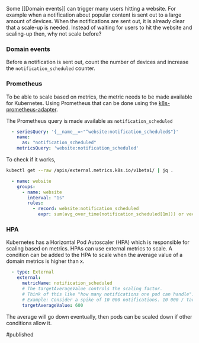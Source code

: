 Some [[Domain events]] can trigger many users hitting a website. For example when a notification about popular content is sent out to a large amount of devices. When the notifications are sent out, it is already clear that a scale-up is needed. Instead of waiting for users to hit the website and scaling-up then, why not scale before?

### Domain events
Before a notification is sent out, count the number of devices and increase the `notification_scheduled` counter.

### Prometheus
To be able to scale based on metrics, the metric needs to be made available for Kubernetes. Using Prometheus that can be done using the [k8s-prometheus-adapter](https://github.com/DirectXMan12/k8s-prometheus-adapter). 

The Prometheus query is made available as `notification_scheduled`

```yaml
  - seriesQuery: '{__name__=~"^website:notification_scheduled$"}'
    name:
      as: "notification_scheduled"
    metricsQuery: 'website:notification_scheduled'
```

To check if it works, 
```bash
kubectl get --raw /apis/external.metrics.k8s.io/v1beta1/ | jq .
```

```yaml
  - name: website
    groups:
      - name: website
        interval: "1s"
        rules:
          - record: website:notification_scheduled
            expr: sum(avg_over_time(notification_scheduled[1m])) or vector(0)
```


### HPA
Kubernetes has a Horizontal Pod Autoscaler (HPA) which is responsible for scaling based on metrics. HPAs can use external metrics to scale. 
A condition can be added to the HPA to scale when the average value of a domain metrics is higher than x.

```yaml
  - type: External
    external:
      metricName: notification_scheduled
      # The targetAverageValue controls the scaling factor.
      # Think of this like "how many notifications one pod can handle".
      # Example: Consider a spike of 10 000 notifications. 10 000 / targetAverageValue additional pods will be started.
      targetAverageValue: 600
```

The average  will go down eventually, then pods can be scaled down if other conditions allow it.

#published